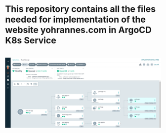 # This repository contains all the files needed for implementation of the website yohrannes.com in ArgoCD K8s Service

# ![CD completed!](argocd-notes/RUNNING(°-°)b.webp)
